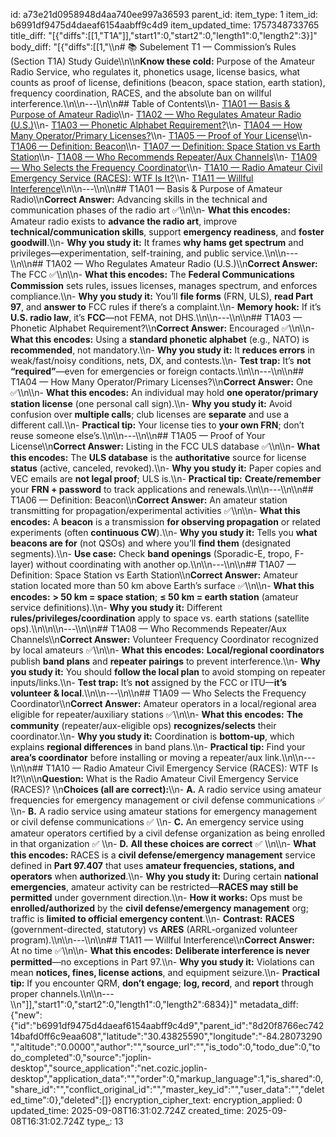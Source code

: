 id: a73e21d0958948d4aa740ee997a36593
parent_id: 
item_type: 1
item_id: b6991df9475d4daeaf6154aabff9c4d9
item_updated_time: 1757348733765
title_diff: "[{\"diffs\":[[1,\"T1A\"]],\"start1\":0,\"start2\":0,\"length1\":0,\"length2\":3}]"
body_diff: "[{\"diffs\":[[1,\"\\\n# 📚 Subelement T1 — Commission’s Rules (Section T1A) Study Guide\\\n\\\n**Know these cold:** Purpose of the Amateur Radio Service, who regulates it, phonetics usage, license basics, what counts as proof of license, definitions (beacon, space station, earth station), frequency coordination, RACES, and the absolute ban on willful interference.\\\n\\\n---\\\n\\\n## Table of Contents\\\n- [T1A01 — Basis & Purpose of Amateur Radio](#t1a01--basis--purpose-of-amateur-radio)\\\n- [T1A02 — Who Regulates Amateur Radio (U.S.)](#t1a02--who-regulates-amateur-radio-us)\\\n- [T1A03 — Phonetic Alphabet Requirement?](#t1a03--phonetic-alphabet-requirement)\\\n- [T1A04 — How Many Operator/Primary Licenses?](#t1a04--how-many-operatorprimary-licenses)\\\n- [T1A05 — Proof of Your License](#t1a05--proof-of-your-license)\\\n- [T1A06 — Definition: Beacon](#t1a06--definition-beacon)\\\n- [T1A07 — Definition: Space Station vs Earth Station](#t1a07--definition-space-station-vs-earth-station)\\\n- [T1A08 — Who Recommends Repeater/Aux Channels](#t1a08--who-recommends-repeateraux-channels)\\\n- [T1A09 — Who Selects the Frequency Coordinator](#t1a09--who-selects-the-frequency-coordinator)\\\n- [T1A10 — Radio Amateur Civil Emergency Service (RACES): WTF Is It?](#t1a10--radio-amateur-civil-emergency-service-races-wtf-is-it)\\\n- [T1A11 — Willful Interference](#t1a11--willful-interference)\\\n\\\n---\\\n\\\n## T1A01 — Basis & Purpose of Amateur Radio\\\n**Correct Answer:** Advancing skills in the technical and communication phases of the radio art ✅\\\n\\\n- **What this encodes:** Amateur radio exists to **advance the radio art**, improve **technical/communication skills**, support **emergency readiness**, and **foster goodwill**.\\\n- **Why you study it:** It frames **why hams get spectrum** and privileges—experimentation, self-training, and public service.\\\n\\\n---\\\n\\\n## T1A02 — Who Regulates Amateur Radio (U.S.)\\\n**Correct Answer:** The FCC ✅\\\n\\\n- **What this encodes:** The **Federal Communications Commission** sets rules, issues licenses, manages spectrum, and enforces compliance.\\\n- **Why you study it:** You’ll **file forms** (FRN, ULS), **read Part 97**, and **answer to** FCC rules if there’s a complaint.\\\n- **Memory hook:** If it’s **U.S. radio law**, it’s **FCC**—not FEMA, not DHS.\\\n\\\n---\\\n\\\n## T1A03 — Phonetic Alphabet Requirement?\\\n**Correct Answer:** Encouraged ✅\\\n\\\n- **What this encodes:** Using a **standard phonetic alphabet** (e.g., NATO) is **recommended**, not mandatory.\\\n- **Why you study it:** It **reduces errors** in weak/fast/noisy conditions, nets, DX, and contests.\\\n- **Test trap:** It’s **not “required”**—even for emergencies or foreign contacts.\\\n\\\n---\\\n\\\n## T1A04 — How Many Operator/Primary Licenses?\\\n**Correct Answer:** One ✅\\\n\\\n- **What this encodes:** An individual may hold **one operator/primary station license** (one personal call sign).\\\n- **Why you study it:** Avoid confusion over **multiple calls**; club licenses are **separate** and use a different call.\\\n- **Practical tip:** Your license ties to **your own FRN**; don’t reuse someone else’s.\\\n\\\n---\\\n\\\n## T1A05 — Proof of Your License\\\n**Correct Answer:** Listing in the FCC ULS database ✅\\\n\\\n- **What this encodes:** The **ULS database** is the **authoritative** source for license **status** (active, canceled, revoked).\\\n- **Why you study it:** Paper copies and VEC emails are **not legal proof**; ULS is.\\\n- **Practical tip:** **Create/remember** your **FRN + password** to track applications and renewals.\\\n\\\n---\\\n\\\n## T1A06 — Definition: Beacon\\\n**Correct Answer:** An amateur station transmitting for propagation/experimental activities ✅\\\n\\\n- **What this encodes:** A **beacon** is a transmission **for observing propagation** or related experiments (often **continuous CW**).\\\n- **Why you study it:** Tells you **what beacons are for** (not QSOs) and where you’ll **find them** (designated segments).\\\n- **Use case:** Check **band openings** (Sporadic-E, tropo, F-layer) without coordinating with another op.\\\n\\\n---\\\n\\\n## T1A07 — Definition: Space Station vs Earth Station\\\n**Correct Answer:** Amateur station located more than 50 km above Earth’s surface ✅\\\n\\\n- **What this encodes:** **> 50 km = space station**; **≤ 50 km = earth station** (amateur service definitions).\\\n- **Why you study it:** Different **rules/privileges/coordination** apply to space vs. earth stations (satellite ops).\\\n\\\n\\\n---\\\n\\\n## T1A08 — Who Recommends Repeater/Aux Channels\\\n**Correct Answer:** Volunteer Frequency Coordinator recognized by local amateurs ✅\\\n\\\n- **What this encodes:** **Local/regional coordinators** publish **band plans** and **repeater pairings** to prevent interference.\\\n- **Why you study it:** You should **follow the local plan** to avoid stomping on repeater inputs/links.\\\n- **Test trap:** It’s **not** assigned by the FCC or ITU—**it’s volunteer & local**.\\\n\\\n---\\\n\\\n## T1A09 — Who Selects the Frequency Coordinator\\\n**Correct Answer:** Amateur operators in a local/regional area eligible for repeater/auxiliary stations ✅\\\n\\\n- **What this encodes:** **The community** (repeater/aux-eligible ops) **recognizes/selects** their coordinator.\\\n- **Why you study it:** Coordination is **bottom-up**, which explains **regional differences** in band plans.\\\n- **Practical tip:** Find your **area’s coordinator** before installing or moving a repeater/aux link.\\\n\\\n---\\\n\\\n## T1A10 — Radio Amateur Civil Emergency Service (RACES): WTF Is It?\\\n\\\n**Question:** What is the Radio Amateur Civil Emergency Service (RACES)?  \\\n**Choices (all are correct):**\\\n- **A.** A radio service using amateur frequencies for emergency management or civil defense communications ✅  \\\n- **B.** A radio service using amateur stations for emergency management or civil defense communications ✅  \\\n- **C.** An emergency service using amateur operators certified by a civil defense organization as being enrolled in that organization ✅  \\\n- **D.** **All these choices are correct** ✅  \\\n\\\n- **What this encodes:** RACES is a **civil defense/emergency management** service defined in **Part 97.407** that uses **amateur frequencies, stations, and operators** when **authorized**.\\\n- **Why you study it:** During certain **national emergencies**, amateur activity can be restricted—**RACES may still be permitted** under government direction.\\\n- **How it works:** Ops must be **enrolled/authorized** by the **civil defense/emergency management** org; traffic is **limited to official emergency content**.\\\n- **Contrast:** **RACES** (government-directed, statutory) vs **ARES** (ARRL-organized volunteer program).\\\n\\\n---\\\n\\\n## T1A11 — Willful Interference\\\n**Correct Answer:** At no time ✅\\\n\\\n- **What this encodes:** **Deliberate interference is never permitted**—no exceptions in Part 97.\\\n- **Why you study it:** Violations can mean **notices, fines, license actions**, and equipment seizure.\\\n- **Practical tip:** If you encounter QRM, **don’t engage**; **log, record**, and **report** through proper channels.\\\n\\\n---\\\n\"]],\"start1\":0,\"start2\":0,\"length1\":0,\"length2\":6834}]"
metadata_diff: {"new":{"id":"b6991df9475d4daeaf6154aabff9c4d9","parent_id":"8d20f8766ec74214bafd0ff6c9eaa608","latitude":"30.43825590","longitude":"-84.28073290","altitude":"0.0000","author":"","source_url":"","is_todo":0,"todo_due":0,"todo_completed":0,"source":"joplin-desktop","source_application":"net.cozic.joplin-desktop","application_data":"","order":0,"markup_language":1,"is_shared":0,"share_id":"","conflict_original_id":"","master_key_id":"","user_data":"","deleted_time":0},"deleted":[]}
encryption_cipher_text: 
encryption_applied: 0
updated_time: 2025-09-08T16:31:02.724Z
created_time: 2025-09-08T16:31:02.724Z
type_: 13